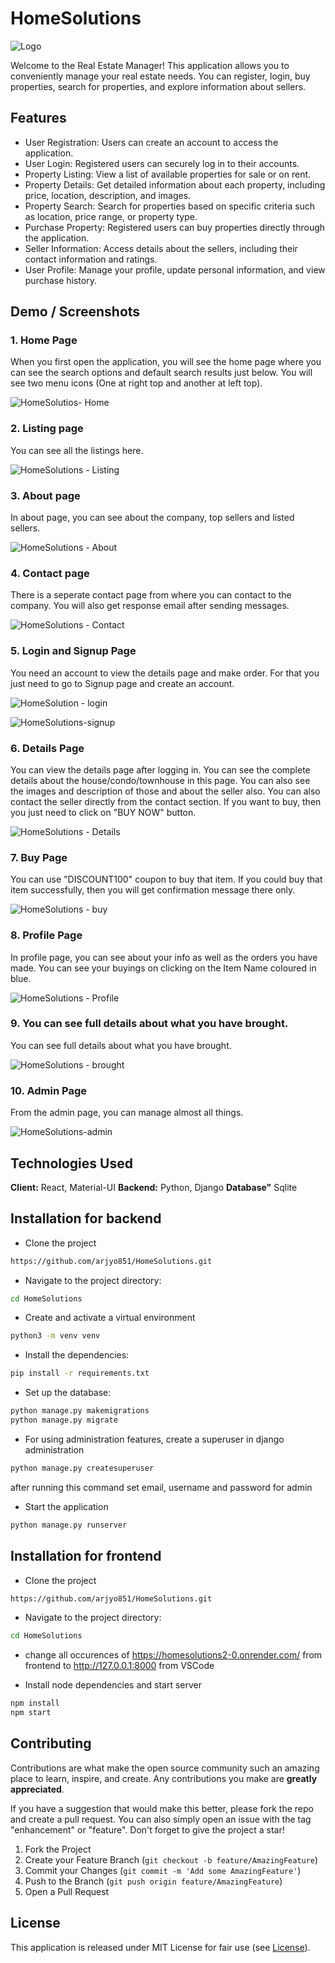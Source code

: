 
# HomeSolutions


![Logo]()

Welcome to the Real Estate Manager! This application allows you to conveniently manage your real estate needs. You can register, login, buy properties, search for properties, and explore information about sellers.

## Features

- User Registration: Users can create an account to access the application.
- User Login: Registered users can securely log in to their accounts.
- Property Listing: View a list of available properties for sale or on rent.
- Property Details: Get detailed information about each property, including price, location, description, and images.
- Property Search: Search for properties based on specific criteria such as location, price range, or property type.
- Purchase Property: Registered users can buy properties directly through the application.
- Seller Information: Access details about the sellers, including their contact information and ratings.
- User Profile: Manage your profile, update personal information, and view purchase history.

## Demo / Screenshots


### 1. Home Page

When you first open the application, you will see the home page where you can see the search options and default search results just below. You will see two menu icons (One at right top and another at left top).

![HomeSolutios- Home](https://github.com/arjyo851/HomeSolutions/assets/77008381/23ad4890-ef61-4dcd-9a19-dc59b7f87502)

### 2. Listing page

You can see all the listings here.

![HomeSolutions - Listing](https://github.com/arjyo851/HomeSolutions/assets/77008381/767cc3ce-a051-4ead-8708-8d082211ec60)

### 3. About page

In about page, you can see about the company, top sellers and listed sellers.

![HomeSolutions - About](https://github.com/arjyo851/HomeSolutions/assets/77008381/19140113-3403-4166-a1aa-ea3fb0e8f9b6)

### 4. Contact page

There is a seperate contact page from where you can contact to the company. You will also get response email after sending messages.

![HomeSolutions - Contact](https://github.com/arjyo851/HomeSolutions/assets/77008381/4da9928a-504e-4a1b-a605-1498d52b962f)

### 5. Login and Signup Page

You need an account to view the details page and make order. For that you just need to go to Signup page and create an account.

![HomeSolution - login](https://github.com/arjyo851/HomeSolutions/assets/77008381/974e186a-29a9-41b0-a1cc-eda69b32072a)

![HomeSolutions-signup](https://github.com/arjyo851/HomeSolutions/assets/77008381/2748d524-3436-4c83-8f78-6fa1636ddb43)

### 6. Details Page

You can view the details page after logging in. You can see the complete details about the house/condo/townhouse in this page. You can also see the images and description of those and about the seller also. You can also contact the seller directly from the contact section. If you want to buy, then you just need to click on "BUY NOW" button.

![HomeSolutions - Details](https://github.com/arjyo851/HomeSolutions/assets/77008381/956cc47e-2e11-4d7b-9b6d-581b3be06515)

### 7. Buy Page

You can use "DISCOUNT100" coupon to buy that item. If you could buy that item successfully, then you will get confirmation message there only.

![HomeSolutions - buy](https://github.com/arjyo851/HomeSolutions/assets/77008381/a4b869c0-5b3d-49f2-b748-db84b9ec8ebd)

### 8. Profile Page

In profile page, you can see about your info as well as the orders you have made. You can see your buyings on clicking on the Item Name coloured in blue.

![HomeSolutions - Profile](https://github.com/arjyo851/HomeSolutions/assets/77008381/50f358c9-6973-4378-aa90-724693d5208c)


### 9. You can see full details about what you have brought.

You can see full details about what you have brought.

![HomeSolutions - brought](https://github.com/arjyo851/HomeSolutions/assets/77008381/bc069333-642c-47cd-9efa-99df1d8e20f6)

### 10. Admin Page

From the admin page, you can manage almost all things.

![HomeSolutions-admin](https://github.com/arjyo851/HomeSolutions/assets/77008381/e1e7c8dd-90de-4637-9203-5973c2421643)


## Technologies Used

**Client:** React, Material-UI
**Backend:** Python, Django
**Database"** Sqlite

## Installation for backend

- Clone the project

```bash
https://github.com/arjyo851/HomeSolutions.git
```

- Navigate to the project directory:

```bash
cd HomeSolutions
```

- Create and activate a virtual environment

```bash
python3 -m venv venv
```
- Install the dependencies:

```bash
pip install -r requirements.txt
```

- Set up the database:

```bash
python manage.py makemigrations
python manage.py migrate
```

- For using administration features, create a superuser in django administration

```bash
python manage.py createsuperuser
```

after running this command set email, username  and password for admin

- Start the application

```bash
python manage.py runserver
```

## Installation for frontend

- Clone the project

```bash
https://github.com/arjyo851/HomeSolutions.git
```

- Navigate to the project directory:

```bash
cd HomeSolutions
```

- change all occurences of https://homesolutions2-0.onrender.com/ from frontend to http://127.0.0.1:8000 from VSCode

- Install node dependencies and start server

```bash
npm install
npm start
```

## Contributing

Contributions are what make the open source community such an amazing place to learn, inspire, and create. Any contributions you make are **greatly appreciated**.

If you have a suggestion that would make this better, please fork the repo and create a pull request. You can also simply open an issue with the tag "enhancement" or "feature".
Don't forget to give the project a star!

1. Fork the Project
2. Create your Feature Branch (`git checkout -b feature/AmazingFeature`)
3. Commit your Changes (`git commit -m 'Add some AmazingFeature'`)
4. Push to the Branch (`git push origin feature/AmazingFeature`)
5. Open a Pull Request


## License

This application is released under MIT License for fair use (see [License](https://github.com/arjyo851/HomeSolutions/blob/main/LICENSE)).

